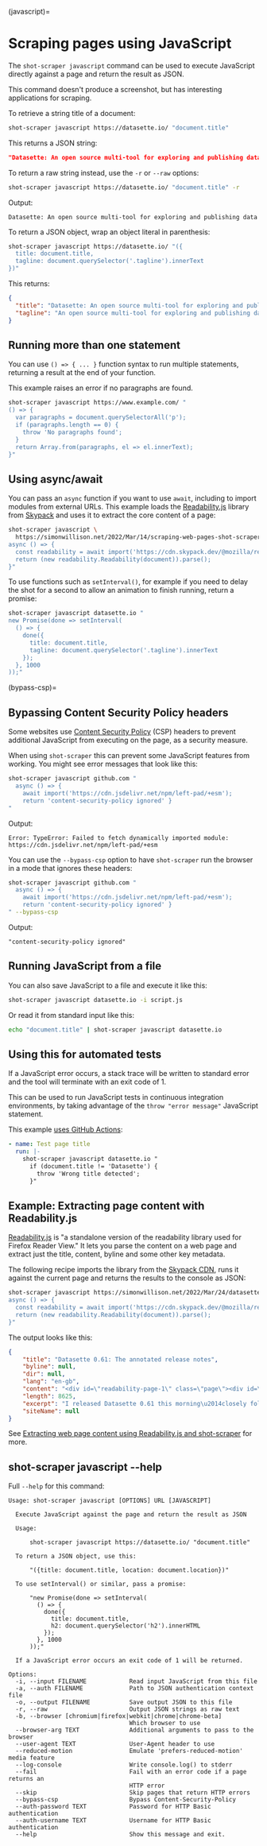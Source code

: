 (javascript)=

# Scraping pages using JavaScript

The `shot-scraper javascript` command can be used to execute JavaScript directly against a page and return the result as JSON.

This command doesn't produce a screenshot, but has interesting applications for scraping.

To retrieve a string title of a document:
```bash
shot-scraper javascript https://datasette.io/ "document.title"
```
This returns a JSON string:
```json
"Datasette: An open source multi-tool for exploring and publishing data"
```
To return a raw string instead, use the `-r` or `--raw` options:
```bash
shot-scraper javascript https://datasette.io/ "document.title" -r
```
Output:
```
Datasette: An open source multi-tool for exploring and publishing data
```
To return a JSON object, wrap an object literal in parenthesis:
```bash
shot-scraper javascript https://datasette.io/ "({
  title: document.title,
  tagline: document.querySelector('.tagline').innerText
})"
```
This returns:
```json
{
  "title": "Datasette: An open source multi-tool for exploring and publishing data",
  "tagline": "An open source multi-tool for exploring and publishing data"
}
```
## Running more than one statement

You can use `() => { ... }` function syntax to run multiple statements, returning a result at the end of your function.

This example raises an error if no paragraphs are found.

```bash
shot-scraper javascript https://www.example.com/ "
() => {
  var paragraphs = document.querySelectorAll('p');
  if (paragraphs.length == 0) {
    throw 'No paragraphs found';
  }
  return Array.from(paragraphs, el => el.innerText);
}"
```

## Using async/await

You can pass an `async` function if you want to use `await`, including to import modules from external URLs. This example loads the [Readability.js](https://github.com/mozilla/readability) library from [Skypack](https://www.skypack.dev/) and uses it to extract the core content of a page:

```bash
shot-scraper javascript \
  https://simonwillison.net/2022/Mar/14/scraping-web-pages-shot-scraper/ "
async () => {
  const readability = await import('https://cdn.skypack.dev/@mozilla/readability');
  return (new readability.Readability(document)).parse();
}"
```

To use functions such as `setInterval()`, for example if you need to delay the shot for a second to allow an animation to finish running, return a promise:
```bash
shot-scraper javascript datasette.io "
new Promise(done => setInterval(
  () => {
    done({
      title: document.title,
      tagline: document.querySelector('.tagline').innerText
    });
  }, 1000
));"
```
(bypass-csp)=
## Bypassing Content Security Policy headers

Some websites use [Content Security Policy](https://developer.mozilla.org/en-US/docs/Web/HTTP/CSP) (CSP) headers to prevent additional JavaScript from executing on the page, as a security measure.

When using `shot-scraper` this can prevent some JavaScript features from working. You might see error messages that look like this:
```bash
shot-scraper javascript github.com "
  async () => {
    await import('https://cdn.jsdelivr.net/npm/left-pad/+esm');
    return 'content-security-policy ignored' }
"
```
Output:
```
Error: TypeError: Failed to fetch dynamically imported module:
https://cdn.jsdelivr.net/npm/left-pad/+esm
```
You can use the `--bypass-csp` option to have `shot-scraper` run the browser in a mode that ignores these headers:
```bash
shot-scraper javascript github.com "
  async () => {
    await import('https://cdn.jsdelivr.net/npm/left-pad/+esm');
    return 'content-security-policy ignored' }
" --bypass-csp
```
Output:
```
"content-security-policy ignored"
```

## Running JavaScript from a file

You can also save JavaScript to a file and execute it like this:
```bash
shot-scraper javascript datasette.io -i script.js
```
Or read it from standard input like this:
```bash
echo "document.title" | shot-scraper javascript datasette.io
```
## Using this for automated tests

If a JavaScript error occurs, a stack trace will be written to standard error and the tool will terminate with an exit code of 1.

This can be used to run JavaScript tests in continuous integration environments, by taking advantage of the `throw "error message"` JavaScript statement.

This example [uses GitHub Actions](https://docs.github.com/en/actions/quickstart):

```yaml
- name: Test page title
  run: |-
    shot-scraper javascript datasette.io "
      if (document.title != 'Datasette') {
        throw 'Wrong title detected';
      }"
```

## Example: Extracting page content with Readability.js

[Readability.js](https://github.com/mozilla/readability) is "a standalone version of the readability library used for Firefox Reader View." It lets you parse the content on a web page and extract just the title, content, byline and some other key metadata.

The following recipe imports the library from the [Skypack CDN](https://www.skypack.dev/), runs it against the current page and returns the results to the console as JSON:

```bash
shot-scraper javascript https://simonwillison.net/2022/Mar/24/datasette-061/ "
async () => {
  const readability = await import('https://cdn.skypack.dev/@mozilla/readability');
  return (new readability.Readability(document)).parse();
}"
```
The output looks like this:
```json
{
    "title": "Datasette 0.61: The annotated release notes",
    "byline": null,
    "dir": null,
    "lang": "en-gb",
    "content": "<div id=\"readability-page-1\" class=\"page\"><div id=\"primary\">\n\n\n\n\n<p>I released ... <this is a very long string>",
    "length": 8625,
    "excerpt": "I released Datasette 0.61 this morning\u2014closely followed by 0.61.1 to fix a minor bug. Here are the annotated release notes. In preparation for Datasette 1.0, this release includes two potentially \u2026",
    "siteName": null
}
```
See [Extracting web page content using Readability.js and shot-scraper](https://til.simonwillison.net/shot-scraper/readability) for more.

## shot-scraper javascript \-\-help

Full `--help` for this command:

<!-- [[[cog
import cog
from shot_scraper import cli
from click.testing import CliRunner
runner = CliRunner()
result = runner.invoke(cli.cli, ["javascript", "--help"])
help = result.output.replace("Usage: cli", "Usage: shot-scraper")
cog.out(
    "```\n{}\n```\n".format(help.strip())
)
]]] -->
```
Usage: shot-scraper javascript [OPTIONS] URL [JAVASCRIPT]

  Execute JavaScript against the page and return the result as JSON

  Usage:

      shot-scraper javascript https://datasette.io/ "document.title"

  To return a JSON object, use this:

      "({title: document.title, location: document.location})"

  To use setInterval() or similar, pass a promise:

      "new Promise(done => setInterval(
        () => {
          done({
            title: document.title,
            h2: document.querySelector('h2').innerHTML
          });
        }, 1000
      ));"

  If a JavaScript error occurs an exit code of 1 will be returned.

Options:
  -i, --input FILENAME            Read input JavaScript from this file
  -a, --auth FILENAME             Path to JSON authentication context file
  -o, --output FILENAME           Save output JSON to this file
  -r, --raw                       Output JSON strings as raw text
  -b, --browser [chromium|firefox|webkit|chrome|chrome-beta]
                                  Which browser to use
  --browser-arg TEXT              Additional arguments to pass to the browser
  --user-agent TEXT               User-Agent header to use
  --reduced-motion                Emulate 'prefers-reduced-motion' media feature
  --log-console                   Write console.log() to stderr
  --fail                          Fail with an error code if a page returns an
                                  HTTP error
  --skip                          Skip pages that return HTTP errors
  --bypass-csp                    Bypass Content-Security-Policy
  --auth-password TEXT            Password for HTTP Basic authentication
  --auth-username TEXT            Username for HTTP Basic authentication
  --help                          Show this message and exit.
```
<!-- [[[end]]] -->

